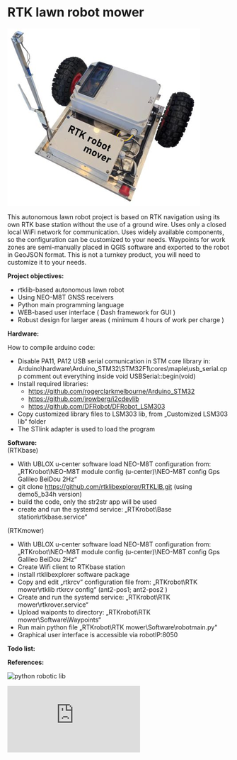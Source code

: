 # RTK lawn robot mower
![RTKmower_foto](./RTKmower_foto.jpg)

This autonomous lawn robot project is based on RTK navigation using its own RTK base station without the use of a ground wire. Uses only a closed local WiFi network for communication. Uses widely available components, so the configuration can be customized to your needs. Waypoints for work zones are semi-manually placed in QGIS software and exported to the robot in GeoJSON format. This is not a turnkey product, you will need to customize it to your needs. 


**Project objectives:**

- rtklib-based autonomous lawn robot
- Using NEO-M8T GNSS receivers
- Python main programming language 
- WEB-based user interface  ( Dash framework for GUI )
- Robust design for larger areas ( minimum 4 hours of work per charge )


**Hardware:**

How to compile arduino code:
- Disable PA11, PA12 USB serial comunication in STM core library in:
  Arduino\hardware\Arduino_STM32\STM32F1\cores\maple\usb_serial.cpp
  comment out everything inside void USBSerial::begin(void)
- Install required libraries:
  - https://github.com/rogerclarkmelbourne/Arduino_STM32
  - https://github.com/jrowberg/i2cdevlib
  - https://github.com/DFRobot/DFRobot_LSM303
- Copy customized library files to LSM303 lib, from „Customized LSM303 lib“ folder
- The STlink adapter is used to load the program
   
**Software:**\
(RTKbase)

- With UBLOX u-center software load  NEO-M8T configuration from: „RTKrobot\NEO-M8T module config (u-center)\NEO-M8T  config Gps Galileo BeiDou 2Hz“
- git clone https://github.com/rtklibexplorer/RTKLIB.git (using demo5_b34h version)
- build the code, only the str2str app will be used
- create and run the systemd service: „RTKrobot\Base station\rtkbase.service“

(RTKmower)

- With UBLOX u-center software load  NEO-M8T configuration from: „RTKrobot\NEO-M8T module config (u-center)\NEO-M8T  config Gps Galileo BeiDou 2Hz“
- Create Wifi client to RTKbase station 
- install rtklibexplorer software package
- Copy and edit „rtkrcv“ configuration file from: „RTKrobot\RTK mower\rtklib rtkrcv config“ (ant2-pos1; ant2-pos2 )
- Create and run the systemd service: „RTKrobot\RTK mower\rtkrover.service“
- Upload waiponts to directory: „RTKrobot\RTK mower\Software\Waypoints“
- Run main python file „RTKrobot\RTK mower\Software\robotmain.py“
- Graphical user interface is accessible via robotIP:8050

**Todo list:**

**References:**

![python robotic lib ](https://github.com/AtsushiSakai/PythonRobotics)

![Stanley path tracking](http://isl.ecst.csuchico.edu/DOCS/darpa2005/DARPA%202005%20Stanley.pdf)
 
  
